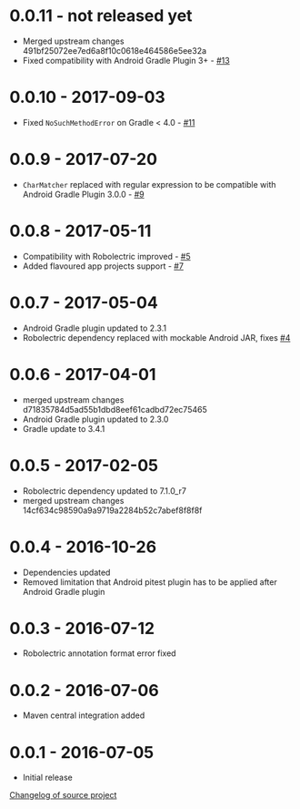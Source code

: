 # 0.0.11 - not released yet
- Merged upstream changes 491bf25072ee7ed6a8f10c0618e464586e5ee32a
- Fixed compatibility with Android Gradle Plugin 3+ - [#13](https://github.com/koral--/gradle-pitest-plugin/pull/13)

# 0.0.10 - 2017-09-03
- Fixed `NoSuchMethodError` on Gradle < 4.0 - [#11](https://github.com/koral--/gradle-pitest-plugin/issues/11)

# 0.0.9 - 2017-07-20
 - `CharMatcher` replaced with regular expression to be compatible with Android Gradle Plugin 3.0.0 - [#9](https://github.com/koral--/gradle-pitest-plugin/pull/9)

# 0.0.8 - 2017-05-11
 - Compatibility with Robolectric improved - [#5](https://github.com/koral--/gradle-pitest-plugin/pull/5)
 - Added flavoured app projects support - [#7](https://github.com/koral--/gradle-pitest-plugin/pull/7)

# 0.0.7 - 2017-05-04
 - Android Gradle plugin updated to 2.3.1
 - Robolectric dependency replaced with mockable Android JAR, fixes [#4](https://github.com/koral--/gradle-pitest-plugin/issues/4)

# 0.0.6 - 2017-04-01
 - merged upstream changes d71835784d5ad55b1dbd8eef61cadbd72ec75465
 - Android Gradle plugin updated to 2.3.0
 - Gradle update to 3.4.1

# 0.0.5 - 2017-02-05
 - Robolectric dependency updated to 7.1.0_r7
 - merged upstream changes 14cf634c98590a9a9719a2284b52c7abef8f8f8f

# 0.0.4 - 2016-10-26
 - Dependencies updated
 - Removed limitation that Android pitest plugin has to be applied after Android Gradle plugin

# 0.0.3 - 2016-07-12
 - Robolectric annotation format error fixed

# 0.0.2 - 2016-07-06
 - Maven central integration added

# 0.0.1 - 2016-07-05
 - Initial release
 
[Changelog of source project](https://github.com/szpak/gradle-pitest-plugin/blob/master/CHANGELOG.md)
